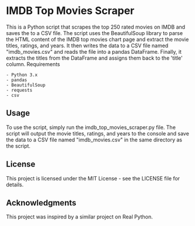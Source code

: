 # IMDB Top Movies Scraper

This is a Python script that scrapes the top 250 rated movies on IMDB and saves the to a CSV file. The script uses the BeautifulSoup library to parse the HTML content of the IMDB top movies chart page and extract the movie titles, ratings, and years. It then writes the data to a CSV file named "imdb_movies.csv" and reads the file into a pandas DataFrame. Finally, it extracts the titles from the DataFrame and assigns them back to the 'title' column.
Requirements

    - Python 3.x
    - pandas
    - BeautifulSoup
    - requests
    - csv

## Usage
To use the script, simply run the imdb_top_movies_scraper.py file. The script will output the movie titles, ratings, and years to the console and save the data to a CSV file named "imdb_movies.csv" in the same directory as the script.

## License
This project is licensed under the MIT License - see the LICENSE file for details.

## Acknowledgments
This project was inspired by a similar project on Real Python.
